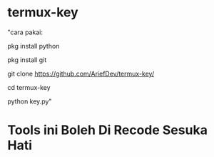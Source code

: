 # termux-key

"cara pakai:

pkg install python

pkg install git

git clone https://github.com/AriefDev/termux-key/

cd termux-key

python key.py"


# Tools ini Boleh Di Recode Sesuka Hati
